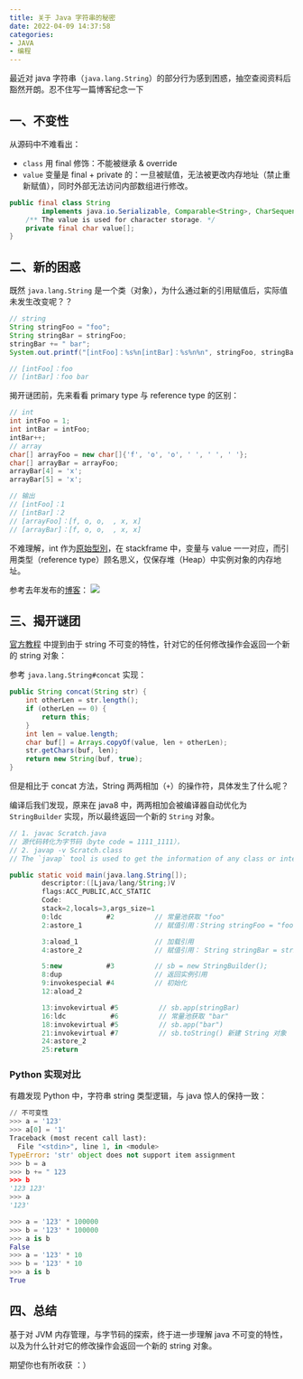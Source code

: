 ```yaml
---
title: 关于 Java 字符串的秘密 
date: 2022-04-09 14:37:58
categories:
- JAVA 
- 编程
---
```


最近对 java 字符串（`java.lang.String`）的部分行为感到困惑，抽空查阅资料后豁然开朗。忍不住写一篇博客纪念一下

<!--more-->

## 一、不变性

从源码中不难看出：

- `class` 用 final 修饰：不能被继承 & override
- `value` 变量是 final + private 的：一旦被赋值，无法被更改内存地址（禁止重新赋值），同时外部无法访问内部数组进行修改。

```java
public final class String
        implements java.io.Serializable, Comparable<String>, CharSequence {
    /** The value is used for character storage. */
    private final char value[];
}    
```

## 二、新的困惑

既然 `java.lang.String` 是一个类（对象），为什么通过新的引用赋值后，实际值未发生改变呢？？

```java
// string
String stringFoo = "foo";
String stringBar = stringFoo;
stringBar += " bar";
System.out.printf("[intFoo]：%s%n[intBar]：%s%n%n", stringFoo, stringBar);

// [intFoo]：foo
// [intBar]：foo bar
```

揭开谜团前，先来看看 primary type 与 reference type 的区别：

```java
// int
int intFoo = 1;
int intBar = intFoo;
intBar++;
// array
char[] arrayFoo = new char[]{'f', 'o', 'o', ' ', ' ', ' '};
char[] arrayBar = arrayFoo;
arrayBar[4] = 'x';
arrayBar[5] = 'x';

// 输出
// [intFoo]：1
// [intBar]：2
// [arrayFoo]：[f, o, o,  , x, x]
// [arrayBar]：[f, o, o,  , x, x]
```

不难理解，int 作为[原始型別](https://zh.wikipedia.org/wiki/%25E5%258E%259F%25E5%25A7%258B%25E5%259E%258B%25E5%2588%25A5)，在 stackframe 中，变量与 value 一一对应，而引用类型（reference type）顾名思义，仅保存堆（Heap）中实例对象的内存地址。

参考去年发布的[博客](/blog/20210904/jvm-note/)：
![](/images/blog/2021-09-04-jvm-note/16494818796482.jpg)

## 三、揭开谜团

[官方教程](https://docs.oracle.com/javase/tutorial/java/data/strings.html) 中提到由于 string 不可变的特性，针对它的任何修改操作会返回一个新的 string 对象：

参考 `java.lang.String#concat` 实现：

```java
public String concat(String str) {
    int otherLen = str.length();
    if (otherLen == 0) {
        return this;
    }
    int len = value.length;
    char buf[] = Arrays.copyOf(value, len + otherLen);
    str.getChars(buf, len);
    return new String(buf, true);
}
```

但是相比于 concat 方法，String 两两相加（`+`）的操作符，具体发生了什么呢？

编译后我们发现，原来在 java8 中，两两相加会被编译器自动优化为 `StringBuilder` 实现，所以最终返回一个新的 `String` 对象。

```java
// 1. javac Scratch.java 
// 源代码转化为字节码（byte code = 1111_1111），
// 2. javap -v Scratch.class
// The `javap` tool is used to get the information of any class or interface.

public static void main(java.lang.String[]);
        descriptor:([Ljava/lang/String;)V
        flags:ACC_PUBLIC,ACC_STATIC
        Code:
        stack=2,locals=3,args_size=1
        0:ldc           #2          // 常量池获取 "foo"
        2:astore_1                  // 赋值引用：String stringFoo = "foo";

        3:aload_1                   // 加载引用
        4:astore_2                  // 赋值引用： String stringBar = stringFoo; 

        5:new           #3          // sb = new StringBuilder();
        8:dup                       // 返回实例引用
        9:invokespecial #4          // 初始化
        12:aload_2

        13:invokevirtual #5          // sb.app(stringBar)
        16:ldc           #6          // 常量池获取 "bar"
        18:invokevirtual #5          // sb.app("bar")
        21:invokevirtual #7          // sb.toString() 新建 String 对象
        24:astore_2
        25:return
```

### Python 实现对比

有趣发现 Python 中，字符串 string 类型逻辑，与 java 惊人的保持一致：

```python
// 不可变性
>>> a = '123'
>>> a[0] = '1'
Traceback (most recent call last):
  File "<stdin>", line 1, in <module>
TypeError: 'str' object does not support item assignment
>>> b = a
>>> b += " 123
>>> b
'123 123'
>>> a
'123'

>>> a = '123' * 100000
>>> b = '123' * 100000
>>> a is b
False
>>> a = '123' * 10
>>> b = '123' * 10
>>> a is b
True
```

## 四、总结

基于对 JVM 内存管理，与字节码的探索，终于进一步理解 java 不可变的特性，以及为什么针对它的修改操作会返回一个新的 string 对象。

期望你也有所收获 ：）